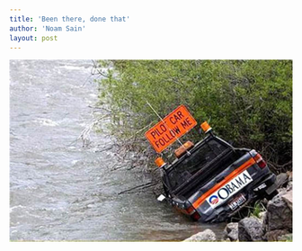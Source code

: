 ```yaml
---
title: 'Been there, done that'
author: 'Noam Sain'
layout: post
---
```


![Follow Obama](/assets/2016-02-180171.jpg)